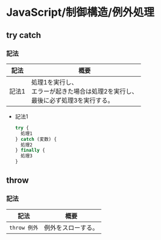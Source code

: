 # JavaScript/制御構造/例外処理

## try catch

### 記法

| 記法  | 概要                                                         |
| ----- | ------------------------------------------------------------ |
| 記法1 | 処理1を実行し、<br />エラーが起きた場合は処理2を実行し、<br />最後に必ず処理3を実行する。 |

- 記法1

  ```js
  try {
    処理1
  } catch (変数) {
    処理2
  } finally {
    処理3
  }
  ```

## throw

### 記法

| 記法         | 概要               |
| ------------ | ------------------ |
| `throw 例外` | 例外をスローする。 |
